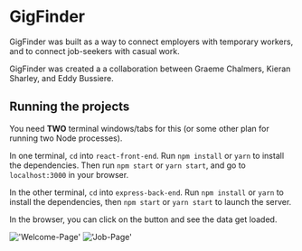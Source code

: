 # GigFinder

GigFinder was built as a way to connect employers with temporary workers, and to connect job-seekers with casual work.  

GigFinder was created a a collaboration between Graeme Chalmers, Kieran Sharley, and Eddy Bussiere.


## Running the projects

You need **TWO** terminal windows/tabs for this (or some other plan for running two Node processes).

In one terminal, `cd` into `react-front-end`. Run `npm install` or `yarn` to install the dependencies. Then run `npm start` or `yarn start`, and go to `localhost:3000` in your browser.

In the other terminal, `cd` into `express-back-end`. Run `npm install` or `yarn` to install the dependencies, then `npm start` or `yarn start` to launch the server.

In the browser, you can click on the button and see the data get loaded.

!['Welcome-Page'](/Hiring.png)
!['Job-Page'](/Jobs.png)



